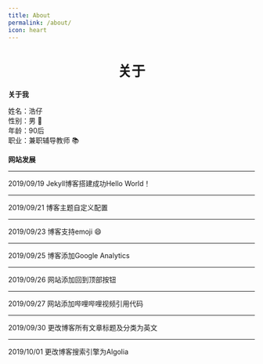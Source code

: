 ```yaml
---
title: About
permalink: /about/
icon: heart
---
```


# <center>关于</center>

**关于我**

姓名：浩仔    
性别：男 :boy:    
年龄：90后    
职业：兼职辅导教师 :books:    

**网站发展**

------------

2019/09/19 Jekyll博客搭建成功Hello World！

------------

2019/09/21 博客主题自定义配置

------------

2019/09/23 博客支持emoji :smile:

------------

2019/09/25 博客添加Google Analytics

------------

2019/09/26 网站添加回到顶部按钮

------------

2019/09/27 网站添加哔哩哔哩视频引用代码

------------

2019/09/30 更改博客所有文章标题及分类为英文

------------

2019/10/01 更改博客搜索引擎为Algolia